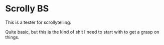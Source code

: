 # Scrolly BS

This is a tester for scrollytelling.

Quite basic, but this is the kind of shit I need to start with to get a grasp on things.

